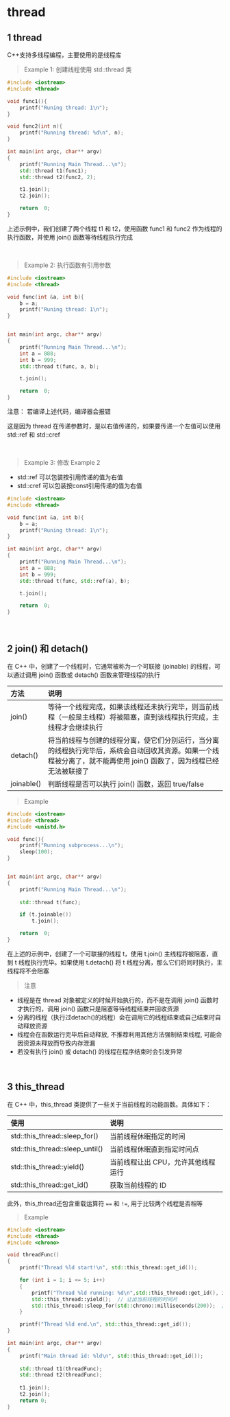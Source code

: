 &emsp;
# thread
## 1 thread
C++支持多线程编程，主要使用的是线程库<thread>

>Example 1: 创建线程使用 std::thread 类
```c++
#include <iostream>
#include <thread>

void func1(){
    printf("Runing thread: 1\n");
}

void func2(int n){
    printf("Running thread: %d\n", n);
}

int main(int argc, char** argv)
{
    printf("Running Main Thread...\n");
    std::thread t1(func1);
    std::thread t2(func2, 2);

    t1.join();
    t2.join();

    return  0;
}
```

上述示例中，我们创建了两个线程 t1 和 t2，使用函数 func1 和 func2 作为线程的执行函数，并使用 join() 函数等待线程执行完成

&emsp;
>Example 2: 执行函数有引用参数
```c++
#include <iostream>
#include <thread>

void func(int &a, int b){
    b = a;
    printf("Runing thread: 1\n");
}


int main(int argc, char** argv)
{
    printf("Running Main Thread...\n");
    int a = 888;
    int b = 999;
    std::thread t(func, a, b);

    t.join();

    return  0;
}
```
注意： 若编译上述代码，编译器会报错


这是因为 thread 在传递参数时，是以右值传递的，如果要传递一个左值可以使用std::ref 和 std::cref

&emsp;
>Example 3: 修改 Example 2
- std::ref 可以包装按引用传递的值为右值
- std::cref 可以包装按const引用传递的值为右值
```c++
#include <iostream>
#include <thread>

void func(int &a, int b){
    b = a;
    printf("Runing thread: 1\n");
}

int main(int argc, char** argv)
{
    printf("Running Main Thread...\n");
    int a = 888;
    int b = 999;
    std::thread t(func, std::ref(a), b);

    t.join();

    return  0;
}
```

&emsp;
## 2 join() 和 detach()
在 C++ 中，创建了一个线程时，它通常被称为一个可联接 (joinable) 的线程，可以通过调用 join() 函数或 detach() 函数来管理线程的执行

|方法|	说明|
|:--|:--|
|join()	|等待一个线程完成，如果该线程还未执行完毕，则当前线程（一般是主线程）将被阻塞，直到该线程执行完成，主线程才会继续执行
|detach()|	将当前线程与创建的线程分离，使它们分别运行，当分离的线程执行完毕后，系统会自动回收其资源。如果一个线程被分离了，就不能再使用 join() 函数了，因为线程已经无法被联接了
|joinable()	|判断线程是否可以执行 join() 函数，返回 true/false

>Example
```c++
#include <iostream>
#include <thread>
#include <unistd.h>

void func(){
    printf("Running subprocess...\n");
    sleep(100);
}


int main(int argc, char** argv)
{
    printf("Running Main Thread...\n");
    
    std::thread t(func);

    if (t.joinable())
        t.join();

    return  0;
}
```
在上述的示例中，创建了一个可联接的线程 t，使用 t.join() 主线程将被阻塞，直到 t 线程执行完毕。如果使用 t.detach() 将 t 线程分离，那么它们将同时执行，主线程将不会阻塞

>注意
- 线程是在 thread 对象被定义的时候开始执行的，而不是在调用 join() 函数时才执行的，调用 join() 函数只是阻塞等待线程结束并回收资源
- 分离的线程（执行过detach()的线程）会在调用它的线程结束或自己结束时自动释放资源
- 线程会在函数运行完毕后自动释放, 不推荐利用其他方法强制结束线程, 可能会因资源未释放而导致内存泄漏
- 若没有执行 join() 或 detach() 的线程在程序结束时会引发异常

&emsp;
## 3 this_thread
在 C++ 中，this_thread 类提供了一些关于当前线程的功能函数。具体如下：

|使用	| 说明|
|:--|:--|
|std::this_thread::sleep_for()|	当前线程休眠指定的时间
|std::this_thread::sleep_until()|	当前线程休眠直到指定时间点
|std::this_thread::yield()	|当前线程让出 CPU，允许其他线程运行
|std::this_thread::get_id()	|获取当前线程的 ID

此外，this_thread还包含重载运算符 `==` 和 `!=`, 用于比较两个线程是否相等

>Example
```c++
#include <iostream>
#include <thread>
#include <chrono>

void threadFunc()
{
	printf("Thread %ld start!\n", std::this_thread::get_id());

	for (int i = 1; i <= 5; i++)
	{
		printf("Thread %ld running: %d\n",std::this_thread::get_id(), i);
		std::this_thread::yield();	// 让出当前线程的时间片
		std::this_thread::sleep_for(std::chrono::milliseconds(200));  // 线程休眠 200ms
	}

	printf("Thread %ld end.\n", std::this_thread::get_id());
}

int main(int argc, char** argv)
{
	printf("Main thread id: %ld\n", std::this_thread::get_id());
	
    std::thread t1(threadFunc);
	std::thread t2(threadFunc);
	
	t1.join();
	t2.join();
	return 0;
}
```